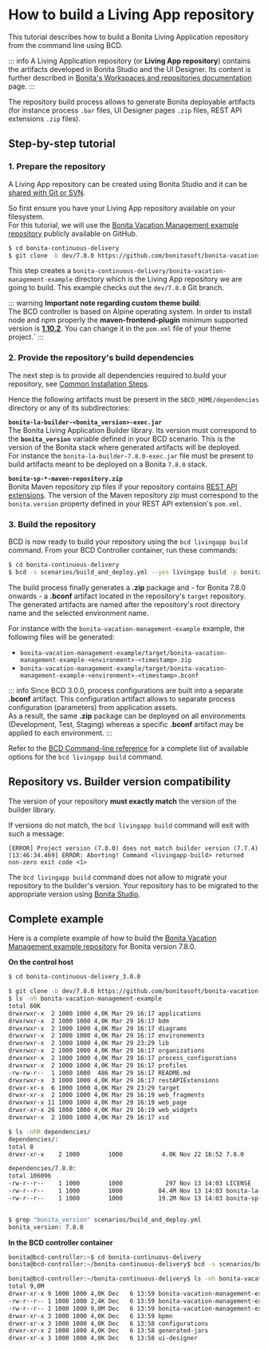 # How to build a Living App repository

This tutorial describes how to build a Bonita Living Application repository from the command line using BCD.

::: info
A Living Application repository (or **Living App repository**) contains the artifacts developed in Bonita Studio and the UI Designer. Its content is further described in [Bonita's Workspaces and repositories documentation](https://documentation.bonitasoft.com/bonita/${bonitaDocVersion}/workspaces-and-repositories) page.
:::

The repository build process allows to generate Bonita deployable artifacts (for instance process `.bar` files, UI Designer pages `.zip` files, REST API extensions `.zip` files).


## Step-by-step tutorial

### 1. Prepare the repository

A Living App repository can be created using Bonita Studio and it can be [shared with Git or SVN](https://documentation.bonitasoft.com/bonita/${bonitaDocVersion}/workspaces-and-repositories#toc5).

So first ensure you have your Living App repository available on your filesystem.  
For this tutorial, we will use the [Bonita Vacation Management example repository](https://github.com/bonitasoft/bonita-vacation-management-example) publicly available on GitHub.

```bash
$ cd bonita-continuous-delivery
$ git clone -b dev/7.8.0 https://github.com/bonitasoft/bonita-vacation-management-example
```

This step creates a `bonita-continuous-delivery/bonita-vacation-management-example` directory which is the Living App repository we are going to build. This example checks out the `dev/7.8.0` Git branch.

::: warning
**Important note regarding custom theme build**:  
The BCD controller is based on Alpine operating system. In order to install node and npm properly the **maven-frontend-plugin** minimum supported version is [**1.10.2**](https://github.com/eirslett/frontend-maven-plugin/blob/master/CHANGELOG.md#1102). You can change it in the `pom.xml` file of your theme project.`
:::


### 2. Provide the repository's build dependencies

The next step is to provide all dependencies required to build your repository, see [Common Installation Steps](getting_started.md#toc1). 

Hence the following artifacts must be present in the `$BCD_HOME/dependencies` directory or any of its subdirectories:

**`bonita-la-builder-<bonita_version>-exec.jar`**  
The Bonita Living Application Builder library. Its version must correspond to the **`bonita_version`** variable defined in your BCD scenario. This is the version of the Bonita stack where generated artifacts will be deployed.  
For instance the `bonita-la-builder-7.8.0-exec.jar` file must be present to build artifacts meant to be deployed on a Bonita `7.8.0` stack.

**`bonita-sp-*-maven-repository.zip`**  
Bonita Maven repository zip files if your repository contains [REST API extensions](https://documentation.bonitasoft.com/bonita/${bonitaDocVersion}/api-extensions). The version of the Maven repository zip must correspond to the `bonita.version` property defined in your REST API extension's `pom.xml`.


### 3. Build the repository

BCD is now ready to build your repository using the `bcd livingapp build` command. From your BCD Controller container, run these commands:

```bash
$ cd bonita-continuous-delivery
$ bcd -s scenarios/build_and_deploy.yml --yes livingapp build -p bonita-vacation-management-example -e Test
```

The build process finally generates a **.zip** package and - for Bonita 7.8.0 onwards - a **.bconf** artifact located in the repository's `target` repository. The generated artifacts are named after the repository's root directory name and the selected environment name.

For instance with the `bonita-vacation-management-example` example, the following files will be generated:
- `bonita-vacation-management-example/target/bonita-vacation-management-example-<environment>-<timestamp>.zip`
- `bonita-vacation-management-example/target/bonita-vacation-management-example-<environment>-<timestamp>.bconf`

::: info
Since BCD 3.0.0, process configurations are built into a separate **.bconf** artifact. This configuration artifact allows to separate process configuration (parameters) from application assets.  
As a result, the same **.zip** package can be deployed on all environments (Development, Test, Staging) whereas a specific **.bconf** artifact may be applied to each environment.
:::

Refer to the [BCD Command-line reference](bcd_cli.md) for a complete list of available options for the `bcd livingapp build` command.


## Repository vs. Builder version compatibility

The version of your repository **must exactly match** the version of the builder library.

If versions do not match, the `bcd livingapp build` command will exit with such a message:
```
[ERROR] Project version (7.8.0) does not match builder version (7.7.4)
[13:46:34.469] ERROR: Aborting! Command <livingapp-build> returned non-zero exit code <1>
```

The `bcd livingapp build` command does not allow to migrate your repository to the builder's version. Your repository has to be migrated to the appropriate version using [Bonita Studio](https://documentation.bonitasoft.com/bonita/${bonitaDocVersion}/workspaces-and-repositories#toc6).


## Complete example

Here is a complete example of how to build the [Bonita Vacation Management example repository](https://github.com/bonitasoft/bonita-vacation-management-example) for Bonita version 7.8.0.  

**On the control host**
```bash
$ cd bonita-continuous-delivery_3.0.0

$ git clone -b dev/7.8.0 https://github.com/bonitasoft/bonita-vacation-management-example
$ ls -nh bonita-vacation-management-example
total 60K
drwxrwxr-x  2 1000 1000 4,0K Mar 29 16:17 applications
drwxrwxr-x  2 1000 1000 4,0K Mar 29 16:17 bdm
drwxrwxr-x  2 1000 1000 4,0K Mar 29 16:17 diagrams
drwxrwxr-x  2 1000 1000 4,0K Mar 29 16:17 environements
drwxrwxr-x  2 1000 1000 4,0K Mar 29 23:29 lib
drwxrwxr-x  2 1000 1000 4,0K Mar 29 16:17 organizations
drwxrwxr-x  2 1000 1000 4,0K Mar 29 16:17 process_configurations
drwxrwxr-x  2 1000 1000 4,0K Mar 29 16:17 profiles
-rw-rw-r--  1 1000 1000  486 Mar 29 16:17 README.md
drwxrwxr-x  3 1000 1000 4,0K Mar 29 16:17 restAPIExtensions
drwxr-xr-x  6 1000 1000 4,0K Mar 29 23:29 target
drwxr-xr-x  2 1000 1000 4,0K Mar 29 16:19 web_fragments
drwxrwxr-x 11 1000 1000 4,0K Mar 29 16:19 web_page
drwxr-xr-x 26 1000 1000 4,0K Mar 29 16:19 web_widgets
drwxrwxr-x  2 1000 1000 4,0K Mar 29 16:17 xsd

$ ls -nhR dependencies/
dependencies/:
total 8
drwxr-xr-x    2 1000        1000           4.0K Nov 22 16:52 7.8.0

dependencies/7.8.0:
total 106096
-rw-r--r--    1 1000        1000            297 Nov 13 14:03 LICENSE
-rw-r--r--    1 1000        1000          84.4M Nov 13 14:03 bonita-la-builder-7.8.0-exec.jar
-rw-r--r--    1 1000        1000          19.2M Nov 13 14:03 bonita-sp-7.8.0-maven-repository.zip


$ grep "bonita_version" scenarios/build_and_deploy.yml
bonita_version: 7.8.0
```


**In the BCD controller container**
```bash
bonita@bcd-controller:~$ cd bonita-continuous-delivery
bonita@bcd-controller:~/bonita-continuous-delivery$ bcd -s scenarios/build_and_deploy.yml --yes livingapp build -p bonita-vacation-management-example -e Test

bonita@bcd-controller:~/bonita-continuous-delivery$ ls -nh bonita-vacation-management-example/target 
total 9,0M
drwxr-xr-x 9 1000 1000 4,0K Dec   6 13:59 bonita-vacation-management-example
-rw-r--r-- 1 1000 1000 2,4K Dec   6 13:59 bonita-vacation-management-example-Test-20181206125838.bconf
-rw-r--r-- 1 1000 1000 9,0M Dec   6 13:59 bonita-vacation-management-example-Test-20181206125838.zip
drwxr-xr-x 3 1000 1000 4,0K Dec   6 13:59 bpmn
drwxr-xr-x 3 1000 1000 4,0K Dec   6 13:58 configurations
drwxr-xr-x 2 1000 1000 4,0K Dec   6 13:58 generated-jars
drwxr-xr-x 3 1000 1000 4,0K Dec   6 13:58 ui-designer
```
